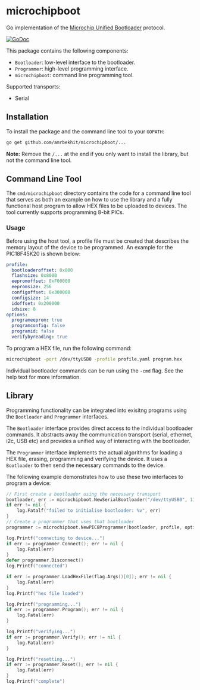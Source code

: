 # microchipboot

Go implementation of the [Microchip Unified Bootloader](https://www.microchip.com/promo/unified-bootloaders) protocol.

[![GoDoc](https://godoc.org/github.com/amrbekhit/microchipboot?status.svg)](https://godoc.org/github.com/amrbekhit/microchipboot)

This package contains the following components:
 - `Bootloader`: low-level interface to the bootloader.
 - `Programmer`: high-level programming interface.
 - `microchipboot`: command line programming tool.

Supported transports:
 - Serial

## Installation
To install the package and the command line tool to your `GOPATH`:
```bash
go get github.com/amrbekhit/microchipboot/...
```

**Note:** Remove the `/...` at the end if you only want to install the library, but not the command line tool.

## Command Line Tool
The `cmd/microchipboot` directory contains the code for a command line tool that serves as both an example on how to use the library and a fully functional host program to allow HEX files to be uploaded to devices. The tool currently supports programming 8-bit PICs.

### Usage
Before using the host tool, a profile file must be created that describes the memory layout of the device to be programmed. An example for the PIC18F45K20 is shown below:

```yaml
profile:
  bootloaderoffset: 0x800
  flashsize: 0x8000
  eepromoffset: 0xF00000
  eepromsize: 256
  configoffset: 0x300000
  configsize: 14
  idoffset: 0x200000
  idsize: 8
options:
  programeeprom: true
  programconfig: false
  programid: false
  verifybyreading: true
```

To program a HEX file, run the following command:

```bash
microchipboot -port /dev/ttyUSB0 -profile profile.yaml program.hex
```

Individual bootloader commands can be run using the `-cmd` flag. See the help text for more information.

## Library
Programming functionality can be integrated into exisitng programs using the `Bootloader` and `Programmer` interfaces.

The `Bootloader` interface provides direct access to the individual bootloader commands. It abstracts away the communication transport (serial, ethernet, i2c, USB etc) and provides a unified way of interacting with the bootloader.

The `Programmer` interface implements the actual algorithms for loading a HEX file, erasing, programming and verifying the device. It uses a `Bootloader` to then send the necessary commands to the device.

The following example demonstrates how to use these two interfaces to program a device:

```go
// First create a bootloader using the necessary transport
bootloader, err := microchipboot.NewSerialBootloader("/dev/ttyUSB0", 115200)
if err != nil {
    log.Fatalf("failed to initialise bootloader: %v", err)
}
// Create a programmer that uses that bootloader
programmer := microchipboot.NewPIC8Programmer(bootloader, profile, options)

log.Printf("connecting to device...")
if err := programmer.Connect(); err != nil {
    log.Fatal(err)
}
defer programmer.Disconnect()
log.Printf("connected")

if err := programmer.LoadHexFile(flag.Args()[0]); err != nil {
    log.Fatal(err)
}
log.Printf("hex file loaded")

log.Printf("programming...")
if err := programmer.Program(); err != nil {
    log.Fatal(err)
}

log.Printf("verifying...")
if err := programmer.Verify(); err != nil {
    log.Fatal(err)
}

log.Printf("resetting...")
if err := programmer.Reset(); err != nil {
    log.Fatal(err)
}
log.Printf("complete")
```